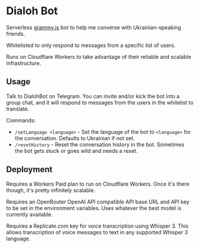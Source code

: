 # Dialoh Bot

Serverless [grammy.js](https://grammy.dev/) bot to help me converse with Ukrainian-speaking friends.

Whitelisted to only respond to messages from a specific list of users.

Runs on Cloudflare Workers to take advantage of their reliable and scalable infrastructure.

## Usage

Talk to DialohBot on Telegram. You can invite and/or kick the bot into a group chat, and it will respond to messages from the users in the whitelist to translate.

Commands:

* `/setLanguage <language>` - Set the language of the bot to `<language>` for the conversation. Defaults to Ukrainian if not set.
* `/resetHistory` - Reset the conversation history in the bot. Sometimes the bot gets stuck or goes wild and needs a reset.

## Deployment

Requires a Workers Paid plan to run on Cloudflare Workers. Once it's there though, it's pretty infinitely scalable.

Requires an OpenRouter OpenAI API compatible API base URL and API key to be set in the environment variables.
Uses whatever the best model is currently available.

Requires a Replicate.com key for voice transcription using Whisper 3.
This allows transcription of voice messages to text in any supported Whisper 3 language.
